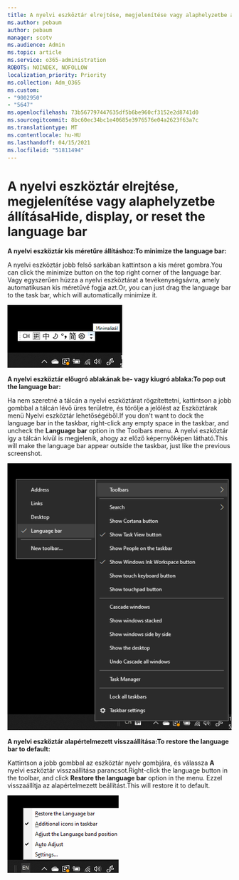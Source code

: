 ```yaml
---
title: A nyelvi eszköztár elrejtése, megjelenítése vagy alaphelyzetbe állítása
ms.author: pebaum
author: pebaum
manager: scotv
ms.audience: Admin
ms.topic: article
ms.service: o365-administration
ROBOTS: NOINDEX, NOFOLLOW
localization_priority: Priority
ms.collection: Adm_O365
ms.custom:
- "9002950"
- "5647"
ms.openlocfilehash: 73b567797447635df5b6be960cf3152e2d8741d0
ms.sourcegitcommit: 8bc60ec34bc1e40685e3976576e04a2623f63a7c
ms.translationtype: MT
ms.contentlocale: hu-HU
ms.lasthandoff: 04/15/2021
ms.locfileid: "51811494"
---
```

# <a name="hide-display-or-reset-the-language-bar"></a><span data-ttu-id="2f33f-102">A nyelvi eszköztár elrejtése, megjelenítése vagy alaphelyzetbe állítása</span><span class="sxs-lookup"><span data-stu-id="2f33f-102">Hide, display, or reset the language bar</span></span>

<span data-ttu-id="2f33f-103">**A nyelvi eszköztár kis méretűre állításhoz:**</span><span class="sxs-lookup"><span data-stu-id="2f33f-103">**To minimize the language bar:**</span></span>

<span data-ttu-id="2f33f-104">A nyelvi eszköztár jobb felső sarkában kattintson a kis méret gombra.</span><span class="sxs-lookup"><span data-stu-id="2f33f-104">You can click the minimize button on the top right corner of the language bar.</span></span> <span data-ttu-id="2f33f-105">Vagy egyszerűen húzza a nyelvi eszköztárat a tevékenységsávra, amely automatikusan kis méretűvé fogja azt.</span><span class="sxs-lookup"><span data-stu-id="2f33f-105">Or, you can just drag the language bar to the task bar, which will automatically minimize it.</span></span>

![A nyelvi eszköztár kisméretűre állítása](media/minimize-language-bar.png)

<span data-ttu-id="2f33f-107">**A nyelvi eszköztár előugró ablakának be- vagy kiugró ablaka:**</span><span class="sxs-lookup"><span data-stu-id="2f33f-107">**To pop out the language bar:**</span></span>

<span data-ttu-id="2f33f-108">Ha nem szeretné a tálcán a nyelvi eszköztárat rögzítettetni, kattintson a jobb  gombbal a tálcán lévő üres területre, és törölje a jelölést az Eszköztárak menü Nyelvi eszköztár lehetőségéből.</span><span class="sxs-lookup"><span data-stu-id="2f33f-108">If you don't want to dock the language bar in the taskbar, right-click any empty space in the taskbar, and uncheck the **Language bar** option in the Toolbars menu.</span></span> <span data-ttu-id="2f33f-109">A nyelvi eszköztár így a tálcán kívül is megjelenik, ahogy az előző képernyőképen látható.</span><span class="sxs-lookup"><span data-stu-id="2f33f-109">This will make the language bar appear outside the taskbar, just like the previous screenshot.</span></span>

![Pop out language bar](media/pop-out-language-bar.png)

<span data-ttu-id="2f33f-111">**A nyelvi eszköztár alapértelmezett visszaállítása:**</span><span class="sxs-lookup"><span data-stu-id="2f33f-111">**To restore the language bar to default:**</span></span>

<span data-ttu-id="2f33f-112">Kattintson a jobb gombbal az eszköztár nyelv gombjára, és válassza **A** nyelvi eszköztár visszaállítása parancsot.</span><span class="sxs-lookup"><span data-stu-id="2f33f-112">Right-click the language button in the toolbar, and click **Restore the language bar** option in the menu.</span></span> <span data-ttu-id="2f33f-113">Ezzel visszaállítja az alapértelmezett beállítást.</span><span class="sxs-lookup"><span data-stu-id="2f33f-113">This will restore it to default.</span></span>

![Nyelvi eszköztár visszaállítása](media/restore-language-bar.png)
